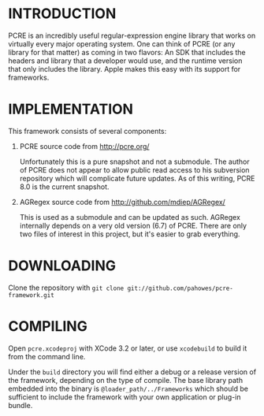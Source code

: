 # INTRODUCTION

PCRE is an incredibly useful regular-expression engine library that works on
virtually every major operating system.  One can think of PCRE (or any library
for that matter) as coming in two flavors:  An SDK that includes the headers
and library that a developer would use, and the runtime version that only
includes the library.  Apple makes this easy with its support for frameworks.

# IMPLEMENTATION

This framework consists of several components:

1.  PCRE source code from http://pcre.org/

    Unfortunately this is a pure snapshot and not a submodule.  The author of
    PCRE does not appear to allow public read access to his subversion
    repository which will complicate future updates.  As of this writing,
    PCRE 8.0 is the current snapshot.

2.  AGRegex source code from http://github.com/mdiep/AGRegex/

    This is used as a submodule and can be updated as such.  AGRegex internally
    depends on a very old version (6.7) of PCRE.  There are only two files of
    interest in this project, but it's easier to grab everything.

# DOWNLOADING

Clone the repository with
`git clone git://github.com/pahowes/pcre-framework.git`

# COMPILING

Open `pcre.xcodeproj` with XCode 3.2 or later, or use `xcodebuild` to build it
from the command line.

Under the `build` directory you will find either a debug or a release version
of the framework, depending on the type of compile.  The base library path
embedded into the binary is `@loader_path/../Frameworks` which should be
sufficient to include the framework with your own application or plug-in
bundle.
